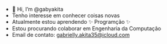- 👋 Hi, I’m @gabyakita
- Tenho interesse em conhecer coisas novas
- Atualmente estou aprendendo ✨ Programção ✨ 
- Estou procurando colaborar em Engenharia da Computação 
- Email de contato: gabrielly.akita35@icloud.com

<!---
gabyakita/gabyakita is a ✨ special repository because its `README.md` (this file) appears on your GitHub profile.
You can click the Preview link to take a look at your changes.
--->
